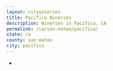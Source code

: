 ```yaml
---
layout: citywineries
title: Pacifica Wineries
description: Wineries in Pacifica, CA
permalink: /ca/san-mateo/pacifica/
state: ca
county: san mateo
city: pacifica
---
```

-
